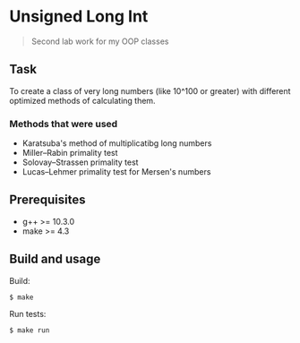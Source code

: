 # Unsigned Long Int
> Second lab work for my OOP classes

## Task
To create a class of very long numbers (like 10^100 or greater)
with different optimized methods of calculating them.

### Methods that were used

- Karatsuba's method of multiplicatibg long numbers
- Miller–Rabin primality test
- Solovay–Strassen primality test
- Lucas–Lehmer primality test for Mersen's numbers

## Prerequisites

- g++ >= 10.3.0
- make >= 4.3

## Build and usage

Build:
```shell
$ make
```

Run tests:
```shell
$ make run
```
